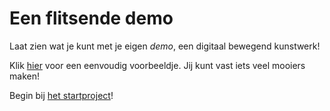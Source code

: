 # Een flitsende demo

Laat zien wat je kunt met je eigen *demo*, een digitaal bewegend kunstwerk!

Klik [hier](https://replit.com/@JanNiestadt/ExampleDemo#demo.js) voor een eenvoudig voorbeeldje. Jij kunt vast iets veel mooiers maken!

Begin bij [het startproject](./1%20-%20startproject.md)!